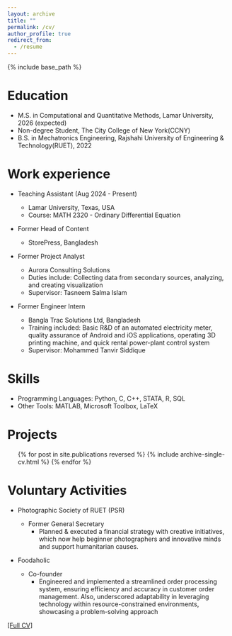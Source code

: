 ```yaml
---
layout: archive
title: ""
permalink: /cv/
author_profile: true
redirect_from:
  - /resume
---
```


{% include base_path %}

Education
======
* M.S. in Computational and Quantitative Methods, Lamar University, 2026 (expected)
* Non-degree Student, The City College of New York(CCNY)
* B.S. in Mechatronics Engineering, Rajshahi University of Engineering & Technology(RUET), 2022

Work experience
======
* Teaching Assistant (Aug 2024 - Present)
  * Lamar University, Texas, USA
  * Course: MATH 2320 - Ordinary Differential Equation
 
* Former Head of Content
  * StorePress, Bangladesh

* Former Project Analyst
  * Aurora Consulting Solutions
  * Duties include: Collecting data from secondary sources, analyzing, and creating visualization
  * Supervisor: Tasneem Salma Islam

* Former Engineer Intern
  * Bangla Trac Solutions Ltd, Bangladesh
  * Training included: Basic R&D of an automated electricity meter, quality assurance of Android and iOS applications, operating 3D printing machine, and quick rental power-plant control system
  * Supervisor: Mohammed Tanvir Siddique
  
Skills
======
* Programming Languages: Python, C, C++, STATA, R, SQL
* Other Tools: MATLAB, Microsoft Toolbox, LaTeX

Projects
======
  <ul>{% for post in site.publications reversed %}
    {% include archive-single-cv.html %}
  {% endfor %}</ul>
   
Voluntary Activities
======
* Photographic Society of RUET (PSR)
  * Former General Secretary
    * Planned & executed a financial strategy with creative initiatives, which now help beginner photographers and innovative minds and support humanitarian causes.

* Foodaholic
  * Co-founder
    * Engineered and implemented a streamlined order processing system, ensuring efficiency and accuracy in customer order management. Also, underscored adaptability in leveraging technology within resource-constrained environments, showcasing a problem-solving approach
   
[[Full CV]](https://drive.google.com/file/d/1BCjKaee2si4NZGsIjqQtIggF9mrSoWx1/view?usp=sharing)
